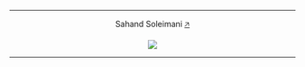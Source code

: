 <div align="center">
    <hr>
    <p align="center">Sahand Soleimani <a href="https://sahand.soleimani.dev">🡥</a></p>
    <a href="https://discord.com/users/823114734425079809" title="Discord">
        <picture>
            <source media="(prefers-color-scheme: dark)" srcset="https://lanyard.cnrad.dev/api/823114734425079809?showDisplayName=true&theme=dark">
            <source media="(prefers-color-scheme: light)" srcset="https://lanyard.cnrad.dev/api/823114734425079809?showDisplayName=true&theme=light">
            <img src="https://lanyard.cnrad.dev/api/823114734425079809?showDisplayName=true&theme=light">
        </picture>
    </a>
    <hr>
</div>
